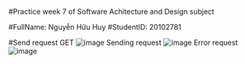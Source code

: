 #Practice week 7 of Software Achitecture and Design subject

#FullName: Nguyễn Hữu Huy
#StudentID: 20102781

#Send request GET
![image](https://github.com/HuyGlaucus/KienTruc_Tuan7/assets/116423850/34218cfa-d322-452a-ba9a-1926a67ca7f9)
Sending request
![image](https://github.com/HuyGlaucus/KienTruc_Tuan7/assets/116423850/4cd3f5ab-e2ae-462a-b50b-d05156cad1d8)
Error request
![image](https://github.com/HuyGlaucus/KienTruc_Tuan7/assets/116423850/b58c19b3-f73b-44da-870f-1d6c9f52c3f6)

